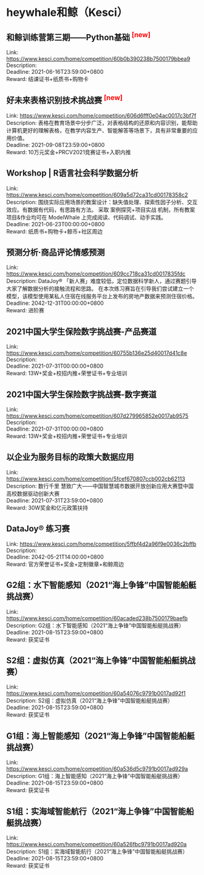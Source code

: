 # heywhale和鲸（Kesci）



## 和鲸训练营第三期——Python基础 <sup style="color:red">[new]<sup>  

Link: https://www.kesci.com/home/competition/60b0b390238b7500179bbea9  
Description:   
Deadline: 2021-06-16T23:59:00+0800  
Reward: 结课证书+纸质书+购物卡  


## 好未来表格识别技术挑战赛 <sup style="color:red">[new]<sup>  

Link: https://www.kesci.com/home/competition/606d6fff0e04ac0017c3bf7f  
Description: 表格在教育场景中分步广泛，对表格结构的还原和内容识别，能帮助计算机更好的理解表格，在教学内容生产、智能解答等场景下，具有非常重要的应用价值。  
Deadline: 2021-09-08T23:59:00+0800  
Reward: 10万元奖金+PRCV2021竞赛证书+入职内推  


## Workshop | R语言社会科学数据分析

Link: https://www.kesci.com/home/competition/609a5d72ca31cd00178358c2  
Description: 围绕实际应用场景的教案设计：缺失值处理、探索性因子分析、交互效应。有数据有代码，有思路有方法。
采取 案例探究+项目实战 机制，所有教案项目&作业均可在 ModelWhale 上完成阅读、代码调试、动手实践。  
Deadline: 2021-06-23T00:00:00+0800  
Reward: 纸质书+购物卡+鲸币+社区周边  


## 预测分析·商品评论情感预测

Link: https://www.kesci.com/home/competition/609cc718ca31cd0017835fdc  
Description: DataJoy® 「新人赛」难度较低，定位数据科学新人，通过赛题引导大家了解数据分析的接触流程和思路。
在本次练习赛旨在引导我们尝试建立一个模型，该模型使用某私人住宿在线服务平台上发布的房地产数据来预测住宿价格。  
Deadline: 2042-12-31T00:00:00+0800  
Reward: 进阶赛  


## 2021中国大学生保险数字挑战赛-产品赛道

Link: https://www.kesci.com/home/competition/60755b136e25d40017d41c8e  
Description:   
Deadline: 2021-07-31T00:00:00+0800  
Reward: 13W+奖金+校招内推+荣誉证书+专业培训  


## 2021中国大学生保险数字挑战赛-数字赛道

Link: https://www.kesci.com/home/competition/607d279965852e0017ab9575  
Description:   
Deadline: 2021-07-31T00:00:00+0800  
Reward: 13W+奖金+校招内推+荣誉证书+专业培训  


## 以企业为服务目标的政策大数据应用

Link: https://www.kesci.com/home/competition/5fcef670807ccb002cb62113  
Description: 数行千里 慧致广大——中国智慧城市数据开放创新应用大赛暨中国高校数据驱动创新大赛  
Deadline: 2021-07-31T23:59:00+0800  
Reward: 30W奖金和亿元政策扶持  


## DataJoy® 练习赛

Link: https://www.kesci.com/home/competition/5ffbf4d2a96f9e0036c2bffb  
Description:   
Deadline: 2042-05-21T14:00:00+0800  
Reward: 官方荣誉证书+奖金+定制徽章+和鲸周边  


## G2组：水下智能感知（2021“海上争锋”中国智能船艇挑战赛）

Link: https://www.kesci.com/home/competition/60acaded238b7500179baefb  
Description: G2组：水下智能感知（2021“海上争锋”中国智能船艇挑战赛）  
Deadline: 2021-08-15T23:59:00+0800  
Reward: 获奖证书  


## S2组：虚拟仿真（2021“海上争锋”中国智能船艇挑战赛）

Link: https://www.kesci.com/home/competition/60a54076c9791b0017ad92f1  
Description: S2组：虚拟仿真（2021“海上争锋”中国智能船艇挑战赛）  
Deadline: 2021-08-15T23:59:00+0800  
Reward: 获奖证书  


## G1组：海上智能感知（2021“海上争锋”中国智能船艇挑战赛）

Link: https://www.kesci.com/home/competition/60a536d5c9791b0017ad929a  
Description: G1组：海上智能感知（2021“海上争锋”中国智能船艇挑战赛）  
Deadline: 2021-08-15T23:59:00+0800  
Reward: 获奖证书  


## S1组：实海域智能航行（2021“海上争锋”中国智能船艇挑战赛）

Link: https://www.kesci.com/home/competition/60a526fbc9791b0017ad920a  
Description: S1组：实海域智能航行（2021“海上争锋”中国智能船艇挑战赛）  
Deadline: 2021-08-15T23:59:00+0800  
Reward: 获奖证书  

